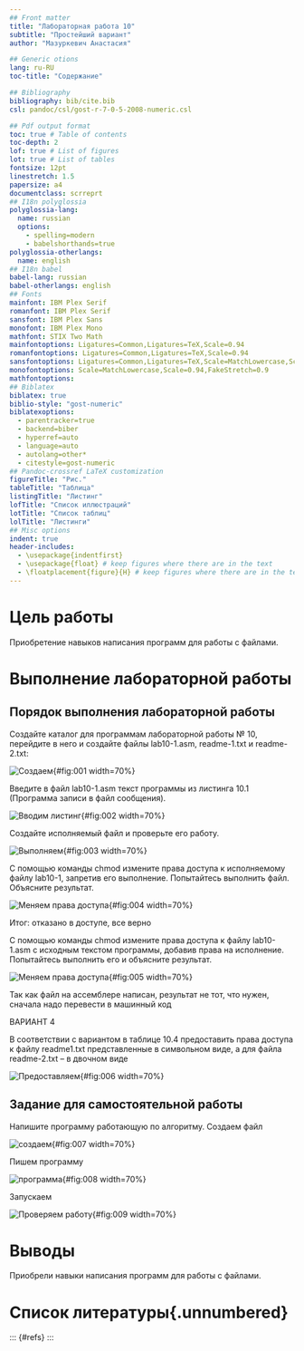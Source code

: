 ```yaml
---
## Front matter
title: "Лабораторная работа 10"
subtitle: "Простейший вариант"
author: "Мазуркевич Анастасия"

## Generic otions
lang: ru-RU
toc-title: "Содержание"

## Bibliography
bibliography: bib/cite.bib
csl: pandoc/csl/gost-r-7-0-5-2008-numeric.csl

## Pdf output format
toc: true # Table of contents
toc-depth: 2
lof: true # List of figures
lot: true # List of tables
fontsize: 12pt
linestretch: 1.5
papersize: a4
documentclass: scrreprt
## I18n polyglossia
polyglossia-lang:
  name: russian
  options:
	- spelling=modern
	- babelshorthands=true
polyglossia-otherlangs:
  name: english
## I18n babel
babel-lang: russian
babel-otherlangs: english
## Fonts
mainfont: IBM Plex Serif
romanfont: IBM Plex Serif
sansfont: IBM Plex Sans
monofont: IBM Plex Mono
mathfont: STIX Two Math
mainfontoptions: Ligatures=Common,Ligatures=TeX,Scale=0.94
romanfontoptions: Ligatures=Common,Ligatures=TeX,Scale=0.94
sansfontoptions: Ligatures=Common,Ligatures=TeX,Scale=MatchLowercase,Scale=0.94
monofontoptions: Scale=MatchLowercase,Scale=0.94,FakeStretch=0.9
mathfontoptions:
## Biblatex
biblatex: true
biblio-style: "gost-numeric"
biblatexoptions:
  - parentracker=true
  - backend=biber
  - hyperref=auto
  - language=auto
  - autolang=other*
  - citestyle=gost-numeric
## Pandoc-crossref LaTeX customization
figureTitle: "Рис."
tableTitle: "Таблица"
listingTitle: "Листинг"
lofTitle: "Список иллюстраций"
lotTitle: "Список таблиц"
lolTitle: "Листинги"
## Misc options
indent: true
header-includes:
  - \usepackage{indentfirst}
  - \usepackage{float} # keep figures where there are in the text
  - \floatplacement{figure}{H} # keep figures where there are in the text
---
```


# Цель работы

Приобретение навыков написания программ для работы с файлами.


# Выполнение лабораторной работы

## Порядок выполнения лабораторной работы

Создайте каталог для программам лабораторной работы № 10, перейдите в него и создайте файлы lab10-1.asm, readme-1.txt и readme-2.txt:

![Создаем](image/10.1.jpg){#fig:001 width=70%}

Введите в файл lab10-1.asm текст программы из листинга 10.1 (Программа записи в файл сообщения).

![Вводим листинг](image/10.2.jpg){#fig:002 width=70%}

Создайте исполняемый файл и проверьте его работу.

 ![Выполняем](image/10.3.jpg){#fig:003 width=70%}
 
С помощью команды chmod измените права доступа к исполняемому файлу lab10-1, запретив его выполнение. Попытайтесь выполнить файл. Объясните результат.

![Меняем права доступа](image/10.4.jpg){#fig:004 width=70%}

Итог: отказано в доступе, все верно

С помощью команды chmod измените права доступа к файлу lab10-1.asm с исходным текстом программы, добавив права на исполнение. Попытайтесь выполнить его и
объясните результат.

![Меняем права доступа](image/10.5.jpg){#fig:005 width=70%}

Так как файл на ассемблере написан, результат не тот, что нужен, сначала надо перевести в машинный код

ВАРИАНТ 4

В соответствии с вариантом в таблице 10.4 предоставить права доступа к файлу readme1.txt представленные в символьном виде, а для файла readme-2.txt – в двочном виде

![Предоставляем](image/10.6.jpg){#fig:006 width=70%}

## Задание для самостоятельной работы

Напишите программу работающую по алгоритму. Создаем файл

![создаем](image/10.7.jpg){#fig:007 width=70%}

Пишем программу

![программа](image/10.8.jpg){#fig:008 width=70%}

Запускаем

![Проверяем работу](image/10.9.jpg){#fig:009 width=70%}

# Выводы

Приобрели навыки написания программ для работы с файлами.

# Список литературы{.unnumbered}

::: {#refs}
:::
